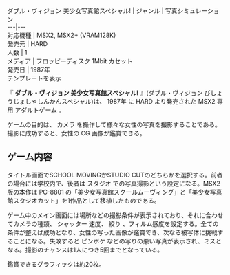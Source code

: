 ダブル・ヴィジョン 美少女写真館スペシャル!  |  ジャンル  |  写真シミュレーション   
---|---  
対応機種  |  MSX2, MSX2+  (VRAM128K)   
発売元  |  HARD   
人数  |  1   
メディア  |  フロッピーディスク  1Mbit  カセット   
発売日  |  1987年   
テンプレートを表示  
  
『 **ダブル・ヴィジョン 美少女写真館スペシャル!** 』(ダブル・ヴィジョン びしょうじょしゃしんかんスペシャル)は、  1987年  に  HARD
より発売された  MSX2  専用  アダルトゲーム  。

ゲームの目的は、  カメラ  を操作して様々な女性の写真を撮影することである。撮影に成功すると、女性の  CG  画像が鑑賞できる。

##  ゲーム内容  

タイトル画面でSCHOOL MOVINGかSTUDIO CUTのどちらかを選択する。前者の場合には学校内で、後者は  スタジオ
での写真撮影という設定になる。MSX2版の本作は  PC-8801
の「美少女写真館スクールムーヴィング」と「美少女写真館スタジオカット」を1作品として移植したものである。

ゲーム中のメイン画面には場所などの撮影条件が表示されており、それに合わせてカメラの種類、  シャッター  速度、  絞り
、フィルム感度を設定する。全ての条件が整えば成功となり、女性の写った画像が鑑賞でき、次なる被写体に挑戦することになる。失敗すると  ピンボケ
などの写りの悪い写真が表示され、ミスとなる。撮影のチャンスは1人につき5回までとなっている。

鑑賞できるグラフィックは約20枚。

